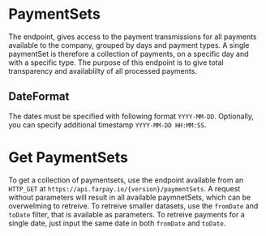 # PaymentSets

The endpoint, gives access to the payment transmissions for all payments available to the company, grouped by days and payment types. A single paymentSet is therefore a collection of payments, on a specific day and with a specific type.
The purpose of this endpoint is to give total transparency and availablilty of all processed payments.

## DateFormat

The dates must be specified with following format `YYYY-MM-DD`. Optionally, you can specify additional timestamp `YYYY-MM-DD HH:MM:SS`.


# Get PaymentSets

To get a collection of paymentsets, use the endpoint available from an `HTTP_GET` at `https://api.farpay.io/{version}/paymentSets`.
A request without parameters will result in all available paymnetSets, which can be overwelming to retreive. To retreive smaller datasets, use the `fromDate` and `toDate` filter, that is available as parameters. 
To retreive payments for a single date, just input the same date in both `fromDate` and `toDate`.

